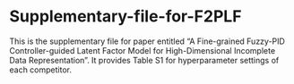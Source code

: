 # Supplementary-file-for-F2PLF
This is the supplementary file for paper entitled “A Fine-grained Fuzzy-PID Controller-guided Latent Factor Model for High-Dimensional Incomplete Data Representation”. It provides Table S1 for hyperparameter settings of each competitor.
